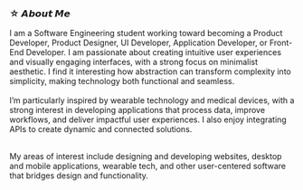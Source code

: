 
<!---
mollymilkhoney/mollymilkhoney is a ✨ special ✨ repository because its `README.md` (this file) appears on your GitHub profile.
You can click the Preview link to take a look at your changes.

<html>
    <img src="">
</html> --->


### ☆ 𝘼𝙗𝙤𝙪𝙩 𝙈𝙚
I am a Software Engineering student working toward becoming a Product Developer, Product Designer, UI Developer, Application Developer, or Front-End Developer. I am passionate about creating intuitive user experiences and visually engaging interfaces, with a strong focus on minimalist aesthetic. I find it interesting how abstraction can transform complexity into simplicity, making technology both functional and seamless.  <br>
<br>
I’m particularly inspired by wearable technology and medical devices, with a strong interest in developing applications that process data, improve workflows, and deliver impactful user experiences. I also enjoy integrating APIs to create dynamic and connected solutions.<br><br>

My areas of interest include designing and developing websites, desktop and mobile applications, wearable tech, and other user-centered software that bridges design and functionality.
 <br>

